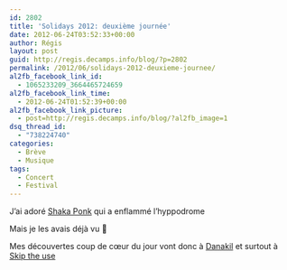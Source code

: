 ```yaml
---
id: 2802
title: 'Solidays 2012: deuxième journée'
date: 2012-06-24T03:52:33+00:00
author: Régis
layout: post
guid: http://regis.decamps.info/blog/?p=2802
permalink: /2012/06/solidays-2012-deuxieme-journee/
al2fb_facebook_link_id:
  - 1065233209_3664465724659
al2fb_facebook_link_time:
  - 2012-06-24T01:52:39+00:00
al2fb_facebook_link_picture:
  - post=http://regis.decamps.info/blog/?al2fb_image=1
dsq_thread_id:
  - "738224740"
categories:
  - Brève
  - Musique
tags:
  - Concert
  - Festival
---
```

J’ai adoré [Shaka Ponk](http://www.lastfm.fr/music/Shaka+Ponk "Shaka Ponk sur Last.fm") qui a enflammé l’hyppodrome
  
<!--more-->


  


Mais je les avais déjà vu 🙂 

Mes découvertes coup de cœur du jour vont donc à [Danakil](http://www.lastfm.fr/music/Danakil) et surtout à [Skip the use](http://www.lastfm.fr/music/Skip+The+Use)
